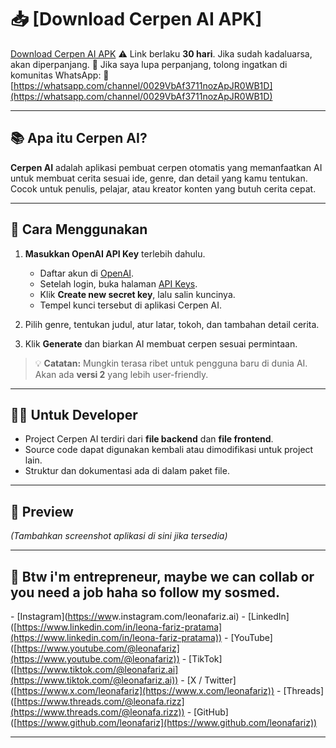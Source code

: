 # 📥 [Download Cerpen AI APK]

[Download Cerpen AI APK](https://drive.google.com/file/d/1uRm86jU5fnPOUwyFzQANRGzzGFGiU5eV/view?usp=sharing)
⚠️ Link berlaku **30 hari**. Jika sudah kadaluarsa, akan diperpanjang.
💬 Jika saya lupa perpanjang, tolong ingatkan di komunitas WhatsApp:
🔗 [https://whatsapp.com/channel/0029VbAf3711nozApJR0WB1D](https://whatsapp.com/channel/0029VbAf3711nozApJR0WB1D)

---

## 📚 Apa itu Cerpen AI?

**Cerpen AI** adalah aplikasi pembuat cerpen otomatis yang memanfaatkan AI untuk membuat cerita sesuai ide, genre, dan detail yang kamu tentukan. Cocok untuk penulis, pelajar, atau kreator konten yang butuh cerita cepat.

---

## 🚀 Cara Menggunakan

1. **Masukkan OpenAI API Key** terlebih dahulu.

   * Daftar akun di [OpenAI](https://platform.openai.com/signup).
   * Setelah login, buka halaman [API Keys](https://platform.openai.com/api-keys).
   * Klik **Create new secret key**, lalu salin kuncinya.
   * Tempel kunci tersebut di aplikasi Cerpen AI.

2. Pilih genre, tentukan judul, atur latar, tokoh, dan tambahan detail cerita.

3. Klik **Generate** dan biarkan AI membuat cerpen sesuai permintaan.

> 💡 **Catatan:** Mungkin terasa ribet untuk pengguna baru di dunia AI. Akan ada **versi 2** yang lebih user-friendly.

---

## 👨‍💻 Untuk Developer

* Project Cerpen AI terdiri dari **file backend** dan **file frontend**.
* Source code dapat digunakan kembali atau dimodifikasi untuk project lain.
* Struktur dan dokumentasi ada di dalam paket file.

---

## 📸 Preview

*(Tambahkan screenshot aplikasi di sini jika tersedia)*

---

## 🙌 Btw i'm entrepreneur, maybe we can collab or you need a job haha so follow my sosmed.

\- \[Instagram]\([https://ww](https://www.linkedin.com/in/leona-fariz-pratama)w\.instagram.com/leonafariz.ai)
\- \[LinkedIn]\([https://www.linkedin.com/in/leona-fariz-pratama](https://www.linkedin.com/in/leona-fariz-pratama))
\- \[YouTube]\([https://www.youtube.com/@leonafariz](https://www.youtube.com/@leonafariz))
\- \[TikTok]\([https://www.tiktok.com/@leonafariz.ai](https://www.tiktok.com/@leonafariz.ai))
\- \[X / Twitter]\([https://www.x.com/leonafariz](https://www.x.com/leonafariz))
\- \[Threads]\([https://www.threads.com/@leonafa.rizz](https://www.threads.com/@leonafa.rizz))
\- \[GitHub]\([https://www.github.com/leonafariz](https://www.github.com/leonafariz))

---
